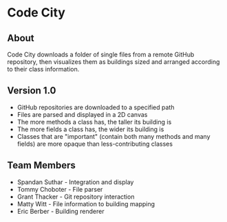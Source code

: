 # Code City

## About
Code City downloads a folder of single files from a remote GitHub repository, then visualizes them as buildings sized and arranged according to their class information.

## Version 1.0
- GitHub repositories are downloaded to a specified path
- Files are parsed and displayed in a 2D canvas
- The more methods a class has, the taller its building is
- The more fields a class has, the wider its building is
- Classes that are "important" (contain both many methods and many fields) are more opaque than less-contributing classes

## Team Members

- Spandan Suthar - Integration and display
- Tommy Choboter - File parser
- Grant Thacker - Git repository interaction
- Matty Witt - File information to building mapping
- Eric Berber - Building renderer
